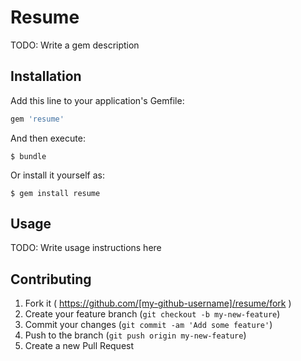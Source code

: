# Resume

TODO: Write a gem description

## Installation

Add this line to your application's Gemfile:

```ruby
gem 'resume'
```

And then execute:

    $ bundle

Or install it yourself as:

    $ gem install resume

## Usage

TODO: Write usage instructions here

## Contributing

1. Fork it ( https://github.com/[my-github-username]/resume/fork )
2. Create your feature branch (`git checkout -b my-new-feature`)
3. Commit your changes (`git commit -am 'Add some feature'`)
4. Push to the branch (`git push origin my-new-feature`)
5. Create a new Pull Request
